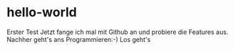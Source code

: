 # hello-world
Erster Test
Jetzt fange ich mal mit Github an und probiere die Features aus. Nachher geht's ans Programmieren:-)
Los geht's
